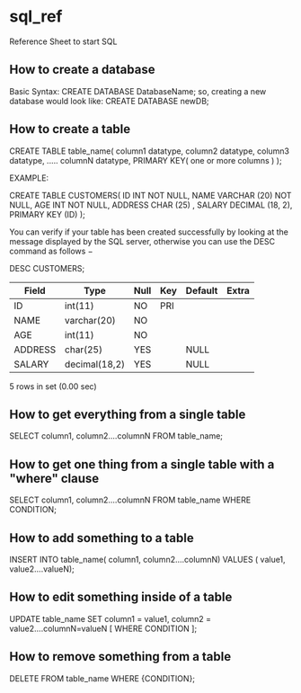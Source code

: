 # sql_ref
Reference Sheet to start SQL

## How to create a database

Basic Syntax: CREATE DATABASE DatabaseName;
so, creating a new database <newDB> would look like: CREATE DATABASE newDB;

## How to create a table

CREATE TABLE table_name(
   column1 datatype,
   column2 datatype,
   column3 datatype,
   .....
   columnN datatype,
   PRIMARY KEY( one or more columns )
);

EXAMPLE:

CREATE TABLE CUSTOMERS(
   ID   INT              NOT NULL,
   NAME VARCHAR (20)     NOT NULL,
   AGE  INT              NOT NULL,
   ADDRESS  CHAR (25) ,
   SALARY   DECIMAL (18, 2),       
   PRIMARY KEY (ID)
);

You can verify if your table has been created successfully by looking at the message displayed by the SQL server, otherwise you can use the DESC command as follows −

DESC CUSTOMERS;

| Field   | Type          | Null | Key | Default | Extra |
|---|---|---|---|---|---|
| ID      | int(11)       | NO   | PRI |         |       |
| NAME    | varchar(20)   | NO   |     |         |       |
| AGE     | int(11)       | NO   |     |         |       |
| ADDRESS | char(25)      | YES  |     | NULL    |       |
| SALARY  | decimal(18,2) | YES  |     | NULL    |       |

5 rows in set (0.00 sec)

## How to get everything from a single table

SELECT column1, column2....columnN
FROM   table_name;

## How to get one thing from a single table with a "where" clause

SELECT column1, column2....columnN
FROM   table_name
WHERE  CONDITION;

## How to add something to a table

INSERT INTO table_name( column1, column2....columnN)
VALUES ( value1, value2....valueN);

## How to edit something inside of a table

UPDATE table_name
SET column1 = value1, column2 = value2....columnN=valueN
[ WHERE  CONDITION ];

## How to remove something from a table

DELETE FROM table_name
WHERE  {CONDITION};

